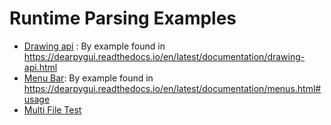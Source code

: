 # Runtime Parsing Examples
- [Drawing api](https://github.com/DirectiveAthena/AthenaDPGLib/tree/core/examples/runtimeparser/drawing_api) : By example found in https://dearpygui.readthedocs.io/en/latest/documentation/drawing-api.html
- [Menu Bar](https://github.com/DirectiveAthena/AthenaDPGLib/tree/core/examples/runtimeparser/menu_bar): By example found in https://dearpygui.readthedocs.io/en/latest/documentation/menus.html#usage
- [Multi File Test](https://github.com/DirectiveAthena/AthenaDPGLib/tree/core/examples/runtimeparser/multi_file_test)